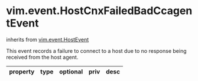 vim.event.HostCnxFailedBadCcagentEvent
======================================
inherits from [vim.event.HostEvent](docs/vim.event.HostEvent.md)


This event records a failure to connect to a host   due to no response being received from the host agent.

| property | type | optional | priv | desc |
|:---------|:-----|:---------|:-----|:-----|


